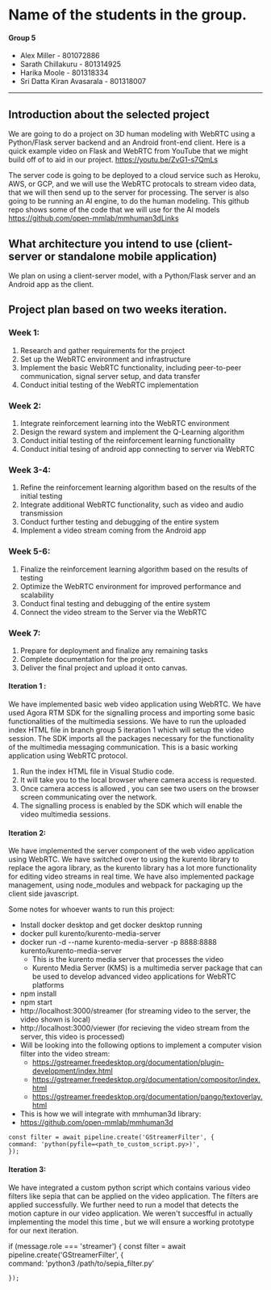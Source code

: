 # Name of the students in the group.
#### Group 5
- Alex Miller - 801072886
- Sarath Chillakuru - 801314925
- Harika Moole - 801318334
- Sri Datta Kiran Avasarala - 801318007
---
## Introduction about the selected project
We are going to do a project on 3D human modeling with WebRTC using a Python/Flask server backend and an Android front-end client. Here is a quick example video on Flask and WebRTC from YouTube that we might build off of to aid in our project.
https://youtu.be/ZvG1-s7QmLs

The server code is going to be deployed to a cloud service such as Heroku, AWS, or GCP, and we will use the WebRTC protocals to stream video data, that we will then send up to the server for processing. The server is also going to be running an AI engine, to do the human modeling. This github repo shows some of the code that we will use for the AI models
https://github.com/open-mmlab/mmhuman3dLinks
## What architecture you intend to use (client-server or standalone mobile application)
We plan on using a client-server model, with a Python/Flask server and an Android app as the client.

## Project plan based on two weeks iteration.
### Week 1:
1.	Research and gather requirements for the project
2.	Set up the WebRTC environment and infrastructure
3.	Implement the basic WebRTC functionality, including peer-to-peer communication, signal server setup, and data transfer
4.	Conduct initial testing of the WebRTC implementation
### Week 2:
1.	Integrate reinforcement learning into the WebRTC environment
2.	Design the reward system and implement the Q-Learning algorithm
3.	Conduct initial testing of the reinforcement learning functionality
4.  Conduct initial tesing of android app connecting to server via WebRTC
### Week 3-4:
1.	Refine the reinforcement learning algorithm based on the results of the initial testing
2.	Integrate additional WebRTC functionality, such as video and audio transmission
3.	Conduct further testing and debugging of the entire system
4.  Implement a video stream coming from the Android app
### Week 5-6:
1.	Finalize the reinforcement learning algorithm based on the results of testing
2.	Optimize the WebRTC environment for improved performance and scalability
3.	Conduct final testing and debugging of the entire system
4.  Connect the video stream to the Server via the WebRTC

### Week 7:
1.	Prepare for deployment and finalize any remaining tasks
2.	Complete documentation for the project.
3.	Deliver the final project and upload it onto canvas.

#### Iteration 1 :

We have implemented basic web video application using WebRTC. We have used Agora RTM SDK for the signalling process and importing some basic functionalities of the multimedia sessions. We have to run the uploaded index HTML file in branch group 5 iteration 1 which will setup the video session. The SDK imports all the packages necessary for the functionality of the multimedia messaging communication. This is a basic working application using WebRTC protocol.

1. Run the index HTML file in Visual Studio code.
2. It will take you to the local browser where camera access is requested.
3. Once camera access is allowed , you can see two users on the browser screen communicating over the network.
4. The signalling process is enabled by the SDK which will enable the video multimedia sessions.


#### Iteration 2:
We have implemented the server component of the web video application using WebRTC. We have switched over to using the kurento library to replace the agora library, as the kurento library has a lot more functionality for editing video streams in real time. We have also implemented package management, using node_modules and webpack for packaging up the client side javascript. 

Some notes for whoever wants to run this project:
- Install docker desktop and get docker desktop running
- docker pull kurento/kurento-media-server
- docker run -d --name kurento-media-server -p 8888:8888 kurento/kurento-media-server
    - This is the kurento media server that processes the video
    - Kurento Media Server (KMS) is a multimedia server package that can be used to develop advanced video applications for WebRTC platforms
- npm install
- npm start
- http://localhost:3000/streamer (for streaming video to the server, the video shown is local)
- http://localhost:3000/viewer (for recieving the video stream from the server, this video is processed)
- Will be looking into the following options to implement a computer vision filter into the video stream:
    - https://gstreamer.freedesktop.org/documentation/plugin-development/index.html
    - https://gstreamer.freedesktop.org/documentation/compositor/index.html
    - https://gstreamer.freedesktop.org/documentation/pango/textoverlay.html
- This is how we will integrate with mmhuman3d library:
- https://github.com/open-mmlab/mmhuman3d
```
const filter = await pipeline.create('GStreamerFilter', {
command: 'python(pyfile=<path_to_custom_script.py>)',
});
```

#### Iteration 3:

We have integrated a custom python script which contains various video filters like sepia that can be applied on the video application. The filters are applied successfully. We further need to run a model that detects the motion capture in our video application. We weren't succesfful in actually implementing the model this time , but we will ensure a working prototype for our next iteration.

if (message.role === 'streamer') {
    const filter = await pipeline.create('GStreamerFilter', {  
      command: 'python3 /path/to/sepia_filter.py'
      
    });
